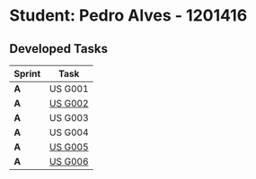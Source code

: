 # Student: Pedro Alves - 1201416

## Developed Tasks


| Sprint | Task     |
|--------|--------------------|
| **A**  | US G001 |
| **A**  | [US G002](../SPRINT%20A/US_G002/readme.md) |
| **A**  | US G003 |
| **A**  | US G004 |
| **A**  | [US G005](../SPRINT%20A/US_G005/readme.md) |
| **A**  | [US G006](../SPRINT%20A/US_G006/readme.md) |